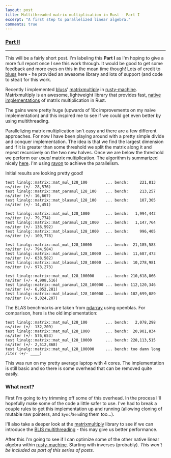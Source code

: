 ```yaml
---
layout: post
title: Multithreaded matrix multiplication in Rust - Part I
excerpt: "A first step to parallelized linear algebra."
comments: true
---
```


<h3><a href="/2016/04/25/multithreading-multiplication-2.html">Part II</a></h3>

---

This will be a fairly short post. I'm labeling this **Part I** as I'm hoping to give a more full report once I see this work through. It would be good to get some feedback and more eyes on this in the mean time though! Lots of credit to [bluss](https://github.com/bluss) here - he provided an awesome library and lots of support (and code to steal) for this work.


Recently I implemented [bluss](https://github.com/bluss)' [matrixmultiply](https://github.com/bluss/matrixmultiply) in [rusty-machine](https://github.com/AtheMathmo/rusty-machine). Matrixmultiply is an awesome, lightweight library that provides fast, [native implementations](http://bluss.github.io/rust/2016/03/28/a-gemmed-rabbit-hole/) of matrix multiplication in Rust.

The gains were pretty huge (upwards of 10x improvements on my naive implementation) and this inspired me to see if we could get even better by using multithreading.

Parallelizing matrix multiplication isn't easy and there are a few different approaches. For now I have been playing around with a pretty simple divide and conquer implementation. The idea is that we find the largest dimension and if it is greater than some threshold we split the matrix along it and repeat recursively on the two new halves. Once we are below the threshold we perform our _usual_ matrix multiplication. The algorithm is summarized nicely [here](https://en.wikipedia.org/wiki/Matrix_multiplication_algorithm#Non-square_matrices). I'm using [rayon](https://github.com/nikomatsakis/rayon) to achieve the parallelism.

Initial results are looking pretty good!

```
test linalg::matrix::mat_mul_128_100        ... bench:     221,813 ns/iter (+/- 28,576)
test linalg::matrix::mat_paramul_128_100    ... bench:     213,257 ns/iter (+/- 16,667)
test linalg::matrix::mat_blasmul_128_100    ... bench:     107,305 ns/iter (+/- 14,451)

test linalg::matrix::mat_mul_128_1000       ... bench:   1,994,442 ns/iter (+/- 79,774)
test linalg::matrix::mat_paramul_128_1000   ... bench:   1,147,764 ns/iter (+/- 136,592)
test linalg::matrix::mat_blasmul_128_1000   ... bench:     996,405 ns/iter (+/- 109,778)

test linalg::matrix::mat_mul_128_10000      ... bench:  21,185,583 ns/iter (+/- 794,584)
test linalg::matrix::mat_paramul_128_10000  ... bench:  11,687,473 ns/iter (+/- 638,582)
test linalg::matrix::mat_blasmul_128_10000  ... bench:  10,278,981 ns/iter (+/- 973,273)

test linalg::matrix::mat_mul_128_100000     ... bench: 210,618,866 ns/iter (+/- 4,908,516)
test linalg::matrix::mat_paramul_128_100000 ... bench: 112,120,346 ns/iter (+/- 6,052,281)
test linalg::matrix::mat_blasmul_128_100000 ... bench: 102,699,089 ns/iter (+/- 9,024,207)
```

The BLAS benchmarks are taken from [ndarray](https://github.com/bluss/rust-ndarray) using openblas. For comparison, here is the old implementation:

```
test linalg::matrix::mat_mul_128_100        ... bench:   2,078,298 ns/iter (+/- 132,209)
test linalg::matrix::mat_mul_128_1000       ... bench:  20,901,834 ns/iter (+/- 576,653)
test linalg::matrix::mat_mul_128_10000      ... bench: 228,113,515 ns/iter (+/- 2,512,868)
test linalg::matrix::mat_mul_128_100000     ... bench: too damn long /iter (+/- ____)
```

This was run on my pretty average laptop with 4 cores. The implementation is still basic and so there is some overhead that can be removed quite easily.

### What next?

First I'm going to try trimming off some of this overhead. In the process I'll hopefully make some of the code a little safer to use. I've had to break a couple rules to get this implementation up and running (allowing cloning of mutable raw pointers, and `Sync`/`Send`ing them too...).

I'll also take a deeper look at the [matrixmultiply](https://github.com/bluss/matrixmultiply) library to see if we can introduce the [BLIS multithreading](https://github.com/flame/blis/wiki/Multithreading) - this may give us better performance.

After this I'm going to see if I can optimize some of the other native linear algebra within [rusty-machine](https://github.com/AtheMathmo/rusty-machine). Starting with inverses (probably). _This won't be included as part of this series of posts._